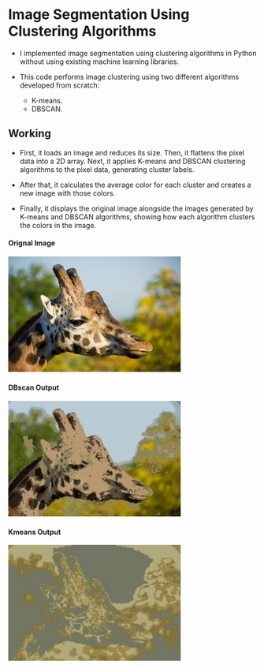 ﻿# Image Segmentation Using Clustering Algorithms

* I implemented image segmentation using clustering algorithms in Python without using existing machine learning libraries.  

* This code performs image clustering using two different algorithms developed from scratch:
  * K-means.
  * DBSCAN.

## Working

* First, it loads an image and reduces its size. Then, it flattens the pixel data into a 2D array. Next, it applies K-means and DBSCAN clustering algorithms to the pixel data, generating cluster labels. 

* After that, it calculates the average color for each cluster and creates a new image with those colors. 

* Finally, it displays the original image alongside the images generated by K-means and DBSCAN algorithms, showing how each algorithm clusters the colors in the image.

#### Orignal Image
<p align="left">
  <img src="https://github.com/Mirza-Adnan-Baig/machinelearning/blob/main/giraffe.png" width="350" title="hover text">
</p>

#### DBscan Output
<p align="left">
  <img src="https://github.com/Mirza-Adnan-Baig/machinelearning/blob/main/dbscan_output.jpg" width="350" title="hover text">
</p>

#### Kmeans Output
<p align="left">
  <img src="https://github.com/Mirza-Adnan-Baig/machinelearning/blob/main/kmeans_output.jpg" width="350" title="hover text">
</p>
